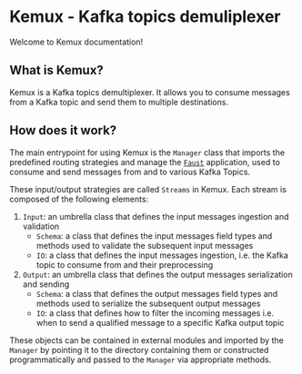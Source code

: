 # Kemux - Kafka topics demuliplexer

Welcome to Kemux documentation!

## What is Kemux?

Kemux is a Kafka topics demultiplexer. It allows you to consume messages from a Kafka topic and send them to multiple destinations.

## How does it work?

The main entrypoint for using Kemux is the `Manager` class that imports the predefined routing strategies and manage the [`Faust`] application,
used to consume and send messages from and to various Kafka Topics.

These input/output strategies are called `Streams` in Kemux.
Each stream is composed of the following elements:

1. `Input`: an umbrella class that defines the input messages ingestion and validation
    - `Schema`: a class that defines the input messages field types and methods used to validate the subsequent input messages
    - `IO`: a class that defines the input messages ingestion, i.e. the Kafka topic to consume from and their preprocessing
2. `Output`: an umbrella class that defines the output messages serialization and sending
    - `Schema`: a class that defines the output messages field types and methods used to serialize the subsequent output messages
    - `IO`: a class that defines how to filter the incoming messages i.e. when to send a qualified message to a specific Kafka output topic

These objects can be contained in external modules and imported by the `Manager` by pointing it to the directory containing them or constructed programmatically and passed to the `Manager` via appropriate methods.

[`Faust`]: https://faust.readthedocs.io/en/latest/index.html
